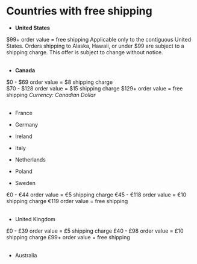 # Countries with free shipping
- **United States** 

$99+ order value = free shipping
Applicable only to the contiguous United States. Orders shipping to Alaska, Hawaii, or under $99 are subject to a shipping charge. This offer is subject to change without notice.
<br>
<br>
- **Canada**
  
$0 - $69 order value = $8 shipping charge  
$70 - $128 order value = $15 shipping charge 
$129+ order value = free shipping
*Currency: Canadian Dollar*
<br>
<br>
- France

- Germany

- Ireland

- Italy

- Netherlands

- Poland

- Sweden

€0 - €44 order value = €5 shipping charge
€45 - €118 order value = €10 shipping charge
€119 order value = free shipping
<br>
<br>
- United Kingdom

£0 - £39 order value = £5 shipping charge
£40 - £98 order value = £10 shipping charge
£99+ order value = free shipping
<br>
<br>
- Australia